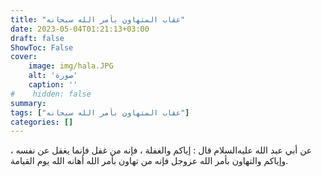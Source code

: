 ```yaml
---
title: "عقاب المتهاون بأمر الله سبحانه"
date: 2023-05-04T01:21:13+03:00
draft: false
ShowToc: False
cover:
    image: img/hala.JPG
    alt: 'صورة'
    caption: ''
#    hidden: false
summary: 
tags: ["عقاب المتهاون بأمر الله سبحانه"]
categories: []
---
```

عن أبي عبد الله عليه‌السلام قال : إياكم والغفلة ، فإنه
من غفل فإنما يغفل عن نفسه ، وإياكم والتهاون بأمر الله عزوجل فإنه
من تهاون بأمر الله أهانه الله يوم القيامة.

